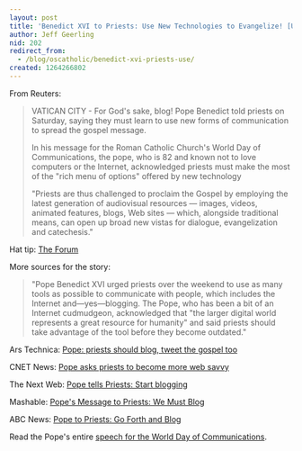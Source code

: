 ```yaml
---
layout: post
title: 'Benedict XVI to Priests: Use New Technologies to Evangelize! [UPDATED]'
author: Jeff Geerling
nid: 202
redirect_from:
  - /blog/oscatholic/benedict-xvi-priests-use/
created: 1264266802
---
```

<p>
	From Reuters:</p>
<blockquote>
	<p>
		VATICAN CITY - For God&#39;s sake, blog! Pope Benedict told priests on Saturday, saying they must learn to use new forms of communication to spread the gospel message.</p>
	<p>
		In his message for the Roman Catholic Church&#39;s World Day of Communications, the pope, who is 82 and known not to love computers or the Internet, acknowledged priests must make the most of the &quot;rich menu of options&quot; offered by new technology</p>
	<p>
		&quot;Priests are thus challenged to proclaim the Gospel by employing the latest generation of audiovisual resources &mdash; images, videos, animated features, blogs, Web sites &mdash; which, alongside traditional means, can open up broad new vistas for dialogue, evangelization and catechesis.&quot;</p>
</blockquote>
<p>
	Hat tip: <a href="http://catholicpublius.blogspot.com/2010/01/ipriest.html">The Forum</a></p>
<p>
	More sources for the story:</p>
<blockquote>
	<p>
		&quot;Pope Benedict XVI urged priests over the weekend to use as many tools as possible to communicate with people, which includes the Internet and&mdash;yes&mdash;blogging. The Pope, who has been a bit of an Internet cudmudgeon, acknowledged that &quot;the larger digital world represents a great resource for humanity&quot; and said priests should take advantage of the tool before they become outdated.&quot;</p>
</blockquote>
<p>
	Ars Technica: <a href="http://arstechnica.com/web/news/2010/01/pope-priests-should-blog-tweet-the-gospel-too.ars">Pope: priests should blog, tweet the gospel too</a></p>
<p>
	CNET News: <a href="http://news.cnet.com/8301-1023_3-10440461-93.html">Pope asks priests to become more web savvy</a></p>
<p>
	The Next Web: <a href="http://thenextweb.com/socialmedia/2010/01/24/pope-tells-priests-start-blogging/">Pope tells Priests: Start blogging</a></p>
<p>
	Mashable: <a href="http://mashable.com/2010/01/24/pope-priests-blog/">Pope&#39;s Message to Priests: We Must Blog</a></p>
<p>
	ABC News: <a href="http://abcnews.go.com/International/wireStory?id=9641905">Pope to Priests: Go Forth and Blog</a></p>
<p>
	Read the Pope&#39;s entire <a href="http://www.vatican.va/holy_father/benedict_xvi/messages/communications/documents/hf_ben-xvi_mes_20100124_44th-world-communications-day_en.html">speech for the World Day of Communications</a>.</p>

